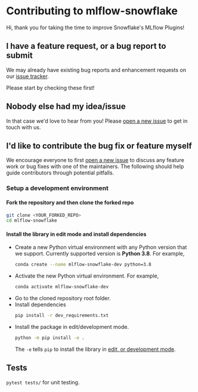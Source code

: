 # Contributing to mlflow-snowflake

Hi, thank you for taking the time to improve Snowflake's MLflow Plugins!

## I have a feature request, or a bug report to submit
We may already have existing bug reports and enhancement requests on our [issue tracker](https://github.com/Snowflake-Labs/mlflow-snowflake/issues).

Please start by checking these first!

## Nobody else had my idea/issue
In that case we'd love to hear from you!
Please [open a new issue](https://github.com/Snowflake-Labs/mlflow-snowflake/issues/new/choose) to get in touch with us.

## I'd like to contribute the bug fix or feature myself

We encourage everyone to first [open a new issue](https://github.com/Snowflake-Labs/mlflow-snowflake/issues/new/choose) to discuss any feature work or bug fixes with one of the maintainers.
The following should help guide contributors through potential pitfalls.

### Setup a development environment
#### Fork the repository and then clone the forked repo

```bash
git clone <YOUR_FORKED_REPO>
cd mlflow-snowflake
```

#### Install the library in edit mode and install dependencies
- Create a new Python virtual environment with any Python version that we support. Currently supported version is **Python 3.8**. For example,
  ```bash
  conda create --name mlflow-snowflake-dev python=3.8
  ```
- Activate the new Python virtual environment. For example,
  ```bash
  conda activate mlflow-snowflake-dev
  ```
- Go to the cloned repository root folder.
- Install dependencies
    ```bash
    pip install -r dev_requirements.txt
    ```
- Install the package in edit/development mode.
    ```bash
    python -m pip install -e .
    ```
  The `-e` tells `pip` to install the library in [edit, or development mode](https://pip.pypa.io/en/stable/cli/pip_install/#editable-installs).

## Tests
`pytest tests/` for unit testing.
